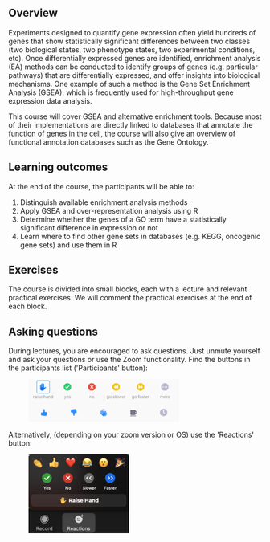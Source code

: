 ## Overview

Experiments designed to quantify gene expression often yield hundreds of genes that show statistically significant differences between two classes (two biological states, two phenotype states, two experimental conditions, etc). 
Once differentially expressed genes are identified, enrichment analysis (EA) methods can be conducted to identify groups of genes (e.g. particular pathways) that are differentially expressed, and offer insights into biological mechanisms. 
One example of such a method is the Gene Set Enrichment Analysis (GSEA), which is frequently used for high-throughput gene expression data analysis.

This course will cover GSEA and alternative enrichment tools. Because most of their implementations are directly linked to databases that annotate the function of genes in the cell, the course will also give an overview of functional annotation databases such as the Gene Ontology.

## Learning outcomes

At the end of the course, the participants will be able to:

1. Distinguish available enrichment analysis methods
2. Apply GSEA and over-representation analysis using R
3. Determine whether the genes of a GO term have a statistically significant difference in expression or not
4. Learn where to find other gene sets in databases (e.g. KEGG, oncogenic gene sets) and use them in R

## Exercises

The course is divided into small blocks, each with a lecture and relevant practical exercises. We will comment the practical exercises at the end of each block.

## Asking questions
During lectures, you are encouraged to ask questions. Just unmute yourself and ask your questions or use the Zoom functionality. Find the buttons in the participants list ('Participants' button):

<figure>
  <img src="assets/images/zoom_icons.png" width="300"/>
</figure>

Alternatively, (depending on your zoom version or OS) use the 'Reactions' button:

<figure>
  <img src="assets/images/reactions_zoom.png" width="200"/>
</figure>




